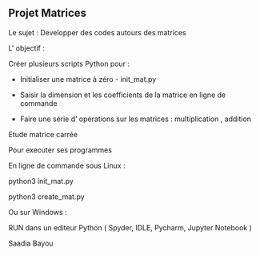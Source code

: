Projet Matrices
----------------

Le sujet : Developper des codes autours des matrices 
 


L' objectif : 

Créer plusieurs scripts Python pour : 

- Initialiser une matrice à zéro - init_mat.py 

- Saisir la dimension et les coefficients de la matrice en ligne de commande 

- Faire une série d’ opérations sur les matrices : multiplication , addition 



Etude matrice carrée


Pour executer ses programmes 

En ligne de commande sous Linux :

python3 init_mat.py

python3 create_mat.py



Ou sur Windows :

RUN dans un editeur Python ( Spyder, IDLE, Pycharm, Jupyter Notebook )



Saadia Bayou